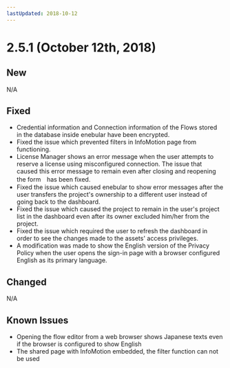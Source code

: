 ```yaml
---
lastUpdated: 2018-10-12
---
```


# 2.5.1 (October 12th, 2018)

## New

N/A

## Fixed

- Credential information and Connection information of the Flows stored in the database inside enebular have been encrypted.
- Fixed the issue which prevented filters in InfoMotion page from functioning.
- License Manager shows an error message when the user attempts to reserve a license using misconfigured connection. The issue that caused this error message to remain even after closing and reopening the form　has been fixed.
- Fixed the issue which caused enebular to show error messages after the user transfers the project's ownership to a different user instead of going back to the dashboard.
- Fixed the issue which caused the project to remain in the user's project list in the dashboard even after its owner excluded him/her from the project.
- Fixed the issue which required the user to refresh the dashboard in order to see the changes made to the assets' access privileges.
- A modification was made to show the English version of the Privacy Policy when the user opens the sign-in page with a browser configured English as its primary language.

## Changed

N/A

## Known Issues

- Opening the flow editor from a web browser shows Japanese texts even if the browser is configured to show English
- The shared page with InfoMotion embedded, the filter function can not be used
